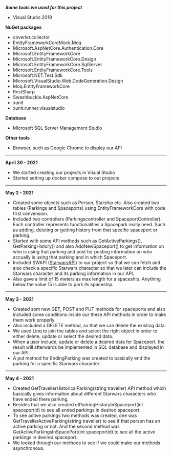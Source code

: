***Some tools we used for this project***

- Visual Studio 2019

**NuGet packages**
- coverlet.collector
- EntityFrameworkCoreMock.Moq
- Microsoft.AspNetCore.Authentication.Core
- Microsoft.EntityFrameworkCore
- Microsoft.EntityFrameworkCore.Design
- Microsoft.EntityFrameworkCore.SqlServer
- Microsoft.EntityFrameworkCore.Tools
- Microsoft.NET.Test.Sdk
- Microsoft.VisualStudio.Web.CodeGeneration.Design
- Moq.EntityFrameworkCore
- RestSharp
- Swashbuckle.AspNetCore
- xunit
- xunit.runner.visualstudio

**Database**
- Microsoft SQL Server Management Studio

**Other tools**
- Browser, such as Google Chrome to display our API

---

**April 30 - 2021**

- We started creating our projects in Visual Studio
- Started setting up docker compose to out projects

---

**May 2 - 2021**

- Created some objects such as Person, Starship etc. Also created two tables (Parkings and Spaceports) using EntityFrameworkCore with code first convension. 
- Included two controllers (Parkingscontroller and SpaceportController). Each controller represents functionalities a Spacepark really need. Such as adding, deleting or getting history from that specific spaceport or parking.  
- Started with some API methods such as GetActiveParkings(), GetParkingHistory() and also AddNewSpaceport() to get information on who is using that parking and post for posting information on who accually is using that parking and in which Spaceport.  
- Included SWAPI ([StarwarsAPI](https://swapi.dev/)) to our project so that we can fetch and also check a specific Starwars character so that we later can include the Starwars character and its parking information in our API.
- Also gave a limit of 15 meters as max length for a spaceship. Anything below the value 15 is able to park its spaceship. 


---

**May 3 - 2021**

- Created som new GET, POST and PUT methods for spaceports and also included some conditions inside our these API methods in order to make them work properly. 
- Also included a DELETE method, so that we can delete the existing data. 
-  We used Linq to join the tables and select the right object in order to either delete, update or select the desired data.
-  When a user include, update or delete a desired data for Spaceport, the result will afterwards be implemented in SQL database and displayed in our API.
-  A put method for EndingParking was created to basically end the parking for a specific Starwars character. 

---

**May 4 - 2021**

- Created GetTravellerHistoricalParking(string traveller) API method which basically gives information about different Starwars characters who have ended there parking. 
- Besides that we also created etParkingHistoryInSpaceport(int spaceportId) to see all ended parkings in desired spaceport. 
- To see active parkings two methods was created, one was GetTravellerActiveParking(string traveller) to see if that person has an active parking or not. And the second method was GetActiveParkingsInSpacePort(int spaceportId) to see all the active parkings in desired spaceport.
- We looked through our methods to see if we could make our methods asynchronous.
